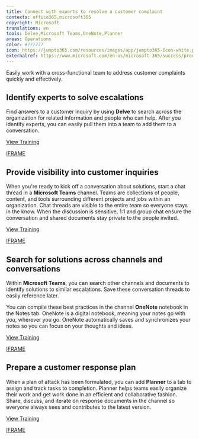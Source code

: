 ```yaml
---
title: Connect with experts to resolve a customer complaint
contexts: office365,microsoft365
copyright: Microsoft
translations: en
tools: Delve,Microsoft Teams,OneNote,Planner
areas: Operations
color: #777777
icon: https://jumpto365.com/resources/images/app/jumpto365-Icon-white.png
externalref: https://www.microsoft.com/en-us/microsoft-365/success/productivitylibrary/connect-with-experts-to-resolve-a-customer-complaint
---
```

Easily work with a cross-functional team to address customer complaints quickly and effectively. 


## Identify experts to solve escalations

Find answers to a customer inquiry by using **Delve** to search across the organization for related information and people who can help. After you identify experts, you can easily pull them into a team to add them to a conversation. 

[View Training](https://support.office.com/en-US/article/What-is-Office-Delve-1315665a-c6af-4409-a28d-49f8916878ca)

[IFRAME](https://www.microsoft.com/en-us/videoplayer/embed/RE1UCnc)

## Provide visibility into customer inquiries

When you're ready to kick off a conversation about solutions, start a chat thread in a **Microsoft Teams** channel. Teams are collections of people, content, and tools surrounding different projects and jobs within an organization. Chat threads are visible to the entire team so everyone stays in the know. When the discussion is sensitive, 1:1 and group chat ensure the conversation and shared documents stay private to the people invited. 

[View Training](https://support.office.com/en-US/article/Microsoft-Teams-Quick-Start-422bf3aa-9ae8-46f1-83a2-e65720e1a34d)

[IFRAME](https://www.microsoft.com/en-us/videoplayer/embed/RE1TwTh)

## Search for solutions across channels and conversations

Within **Microsoft Teams**, you can search other channels and documents to identify solutions to similar escalations. Save these conversation threads to easily reference later.

You can compile these best practices in the channel **OneNote** notebook in the Notes tab. OneNote is a digital notebook, meaning your notes go with you, wherever you go. OneNote automatically saves and synchronizes your notes so you can focus on your thoughts and ideas.

[View Training](https://support.office.com/article/OneNote-2016-training-51d1d95b-bdf4-48df-acad-a3331dec8f97)

[IFRAME](https://www.microsoft.com/en-us/videoplayer/embed/RE1UzLj)

## Prepare a customer response plan

When a plan of attack has been formulated, you can add **Planner** to a tab to assign and track tasks to completion. Planner helps teams easily organize their work and get work done in an efficient and collaborative fashion. Share, discuss, and iterate on response documents in the channel so everyone always sees and contributes to the latest version.

[View Training](https://support.office.com/article/Get-started-quickly-with-Microsoft-Planner-4a9a13c6-3adf-4a60-a6fc-15c0b15e16fc)

[IFRAME](https://www.microsoft.com/en-us/videoplayer/embed/RE1US09)


